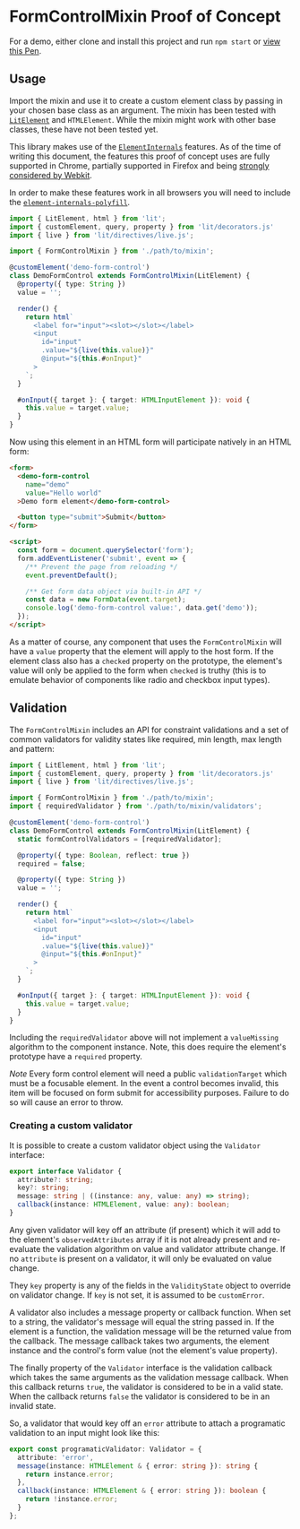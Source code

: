 # FormControlMixin Proof of Concept

For a demo, either clone and install this project and run `npm start` or [view this Pen](https://codepen.io/calebdwilliams/pen/jOLJNvw?editors=0010).

## Usage

Import the mixin and use it to create a custom element class by passing in your chosen base class as an argument. The mixin has been tested with [`LitElement`](https://lit.dev) and `HTMLElement`. While the mixin might work with other base classes, these have not been tested yet.

This library makes use of the [`ElementInternals`](https://developer.mozilla.org/en-US/docs/Web/API/ElementInternals) features. As of the time of writing this document, the features this proof of concept uses are fully supported in Chrome, partially supported in Firefox and being [strongly considered by Webkit](https://mobile.twitter.com/rniwa_dev/status/1459328406789640192).

In order to make these features work in all browsers you will need to include the [`element-internals-polyfill`](https://www.npmjs.com/package/element-internals-polyfill).

```typescript
import { LitElement, html } from 'lit';
import { customElement, query, property } from 'lit/decorators.js'
import { live } from 'lit/directives/live.js';

import { FormControlMixin } from './path/to/mixin';

@customElement('demo-form-control')
class DemoFormControl extends FormControlMixin(LitElement) {
  @property({ type: String })
  value = '';

  render() {
    return html`
      <label for="input"><slot></slot></label>
      <input
        id="input"
        .value="${live(this.value)}"
        @input="${this.#onInput}"
      >
    `;
  }

  #onInput({ target }: { target: HTMLInputElement }): void {
    this.value = target.value;
  }
}
```

Now using this element in an HTML form will participate natively in an HTML form:

```html
<form>
  <demo-form-control
    name="demo"
    value="Hello world"
  >Demo form element</demo-form-control>

  <button type="submit">Submit</button>
</form>

<script>
  const form = document.querySelector('form');
  form.addEventListener('submit', event => {
    /** Prevent the page from reloading */
    event.preventDefault();

    /** Get form data object via built-in API */
    const data = new FormData(event.target);
    console.log('demo-form-control value:', data.get('demo'));
  });
</script>
```

As a matter of course, any component that uses the `FormControlMixin` will have a `value` property that the element will apply to the host form. If the element class also has a `checked` property on the prototype, the element's value will only be applied to the form when `checked` is truthy (this is to emulate behavior of components like radio and checkbox input types).

## Validation

The `FormControlMixin` includes an API for constraint validations and a set of common validators for validity states like required, min length, max length and pattern:

```typescript
import { LitElement, html } from 'lit';
import { customElement, query, property } from 'lit/decorators.js'
import { live } from 'lit/directives/live.js';

import { FormControlMixin } from './path/to/mixin';
import { requiredValidator } from './path/to/mixin/validators';

@customElement('demo-form-control')
class DemoFormControl extends FormControlMixin(LitElement) {
  static formControlValidators = [requiredValidator];

  @property({ type: Boolean, reflect: true })
  required = false;

  @property({ type: String })
  value = '';

  render() {
    return html`
      <label for="input"><slot></slot></label>
      <input
        id="input"
        .value="${live(this.value)}"
        @input="${this.#onInput}"
      >
    `;
  }

  #onInput({ target }: { target: HTMLInputElement }): void {
    this.value = target.value;
  }
}
```

Including the `requiredValidator` above will not implement a `valueMissing` algorithm to the component instance. Note, this does require the element's prototype have a `required` property.

*Note* Every form control element will need a public `validationTarget` which must be a focusable element. In the event a control becomes invalid, this item will be focused on form submit for accessibility purposes. Failure to do so will cause an error to throw. 

### Creating a custom validator

It is possible to create a custom validator object using the `Validator` interface:

```typescript
export interface Validator {
  attribute?: string;
  key?: string;
  message: string | ((instance: any, value: any) => string);
  callback(instance: HTMLElement, value: any): boolean;
}
```

Any given validator will key off an attribute (if present) which it will add to the element's `observedAttributes` array if it is not already present and re-evaluate the validation algorithm on value and validator attribute change. If no `attribute` is present on a validator, it will only be evaluated on value change.

They `key` property is any of the fields in the `ValidityState` object to override on validator change. If `key` is not set, it is assumed to be `customError`.

A validator also includes a message property or callback function. When set to a string, the validator's message will equal the string passed in. If the element is a function, the validation message will be the returned value from the callback. The message callback takes two arguments, the element instance and the control's form value (not the element's value property).

The finally property of the `Validator` interface is the validation callback which takes the same arguments as the validation message callback. When this callback returns `true`, the validator is considered to be in a valid state. When the callback returns `false` the validator is considered to be in an invalid state. 

So, a validator that would key off an `error` attribute to attach a programatic validation to an input might look like this:

```typescript
export const programaticValidator: Validator = {
  attribute: 'error',
  message(instance: HTMLElement & { error: string }): string {
    return instance.error;
  },
  callback(instance: HTMLElement & { error: string }): boolean {
    return !instance.error;
  }
};
```